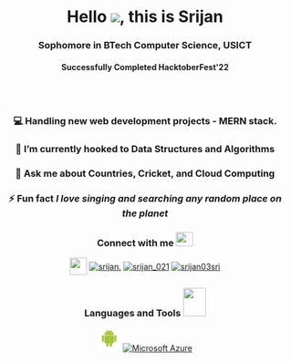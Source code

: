 <h1 align="center">Hello <img src="https://raw.githubusercontent.com/MartinHeinz/MartinHeinz/master/wave.gif" width="30px">, this is Srijan</h1>
<h3 align="center">Sophomore in BTech Computer Science, USICT</h3>
<h4 align="center"><b>Successfully Completed HacktoberFest'22</b></h4>
<br><br>
<h3 align="center">💻 Handling new web development projects - MERN stack. </h3> 
<h3 align="center">🌱 I’m currently hooked to <b>Data Structures and Algorithms</b></h3>
<h3 align="center">💬 Ask me about <b>Countries, Cricket, and Cloud Computing</b></h3>
<h3 align="center">⚡ Fun fact <i>I love singing and searching any random place on the planet</i></h3>
<h3 align="center">Connect with me <img src="https://media.giphy.com/media/5hmJposf0ESMw2fCBL/giphy.webp?cid=ecf05e47lhjmqqknkhrcq1jwtgv734mbvijxzeb2r143xf5v&rid=giphy.webp&ct=s" height="25" width="30"/></h3>
<p align="center">
  <a href="mailto:srijan.03sri@gmail.com" target="_blank"><img align="center" src="https://cdn-icons-png.flaticon.com/512/281/281769.png" height="30" width="30"/></a>
  <span> </span>
  <a href="https://linkedin.com/in/srijan." target="_blank"><img align="center" src="https://raw.githubusercontent.com/rahuldkjain/github-profile-readme-generator/master/src/images/icons/Social/linked-in-alt.svg" alt="srijan." height="30" width="40" /></a>
  <span> </span>
  <a href="https://instagram.com/srijan_021" target="_blank"><img align="center" src="https://raw.githubusercontent.com/rahuldkjain/github-profile-readme-generator/master/src/images/icons/Social/instagram.svg" alt="srijan_021" height="30" width="40" /></a>
  <span> </span>
  <a href="https://auth.geeksforgeeks.org/user/srijan03sri" target="_blank"><img align="center" src="https://raw.githubusercontent.com/rahuldkjain/github-profile-readme-generator/master/src/images/icons/Social/geeks-for-geeks.svg" alt="srijan03sri" height="30" width="40" /></a>
</p>
<h3 align="center">Languages and Tools <img src="https://media.giphy.com/media/26tn33aiTi1jkl6H6/giphy.gif" width="40" height="50"/></h3>
<p align="center">
  <a href="https://developer.android.com" target="_blank" rel="noreferrer"><img src="https://raw.githubusercontent.com/devicons/devicon/master/icons/android/android-original-wordmark.svg" alt="Android" width="40" height="40"/></a>
  <a href="https://azure.microsoft.com/en-in/" target="_blank" rel="noreferrer"><img src="https://www.vectorlogo.zone/logos/microsoft_azure/microsoft_azure-icon.svg" alt="Microsoft Azure" width="40" height="40"/></
